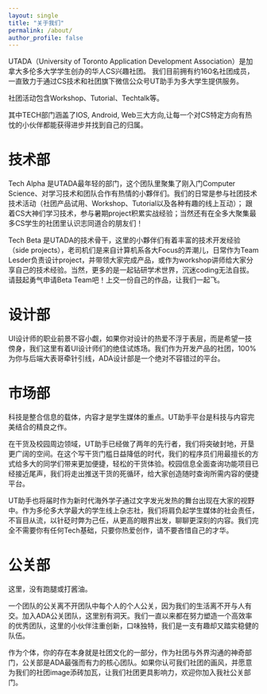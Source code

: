 ```yaml
---
layout: single
title: "关于我们"
permalink: /about/
author_profile: false
---
```


UTADA（University of Toronto Application Development Association）是加拿大多伦多大学学生创办的华人CS兴趣社团。
我们目前拥有约160名社团成员，一直致力于通过CS技术和社团旗下微信公众号UT助手为多大学生提供服务。

社团活动包含Workshop、Tutorial、Techtalk等。

其中TECH部门涵盖了IOS, Android, Web三大方向,让每一个对CS特定方向有热忱的小伙伴都能获得进步并找到自己的归属。

# 技术部

Tech Alpha 是UTADA最年轻的部门，这个团队里聚集了刚入门Computer Science、对学习技术和团队合作有热情的小夥伴们。我们的日常是参与社团技术技术活动（社团产品试用、Workshop、Tutorial以及各种有趣的线上互动）； 跟着CS大神们学习技术，参与暑期project积累实战经验；当然还有在全多大聚集最多CS学生的社团里认识志同道合的朋友们！

Tech Beta 是UTADA的技术骨干，这里的小夥伴们有着丰富的技术开发经验（side projects），老司机们是来自计算机系各大Focus的弄潮儿，日常作为Team Lesder负责设计project，并带领大家完成产品，或作为workshop讲师给大家分享自己的技术经验。当然，更多的是一起钻研学术世界，沉迷coding无法自拔。请鼓起勇气申请Beta Team吧！上交一份自己的作品，让我们一起飞。

# 设计部

UI设计师的职业前景不容小觑，如果你对设计的热爱不浮于表层，而是希望一技傍身，我们这里有着UI设计师们的绝佳试炼场。我们作为开发产品的社团，100%为你与后端大表哥牵针引线，ADA设计部是一个绝对不容错过的平台。

# 市场部

科技是整合信息的载体，内容才是学生媒体的重点。UT助手平台是科技与内容完美结合的精良之作。

在干货及校园周边领域，UT助手已经做了两年的先行者，我们将突破封地，开垦更广阔的空间。在这个写干货门槛日益降低的时代，我们的程序员们用最擅长的方式给多大的同学们带来更加便捷，轻松的干货体验。校园信息全面查询功能项目已经接近尾声，我们将走出推送干货的死循环，给大家创造随时查询所需内容的便捷平台。

UT助手也将届时作为新时代海外学子通过文字发光发热的舞台出现在大家的视野中。作为多伦多大学最大的学生线上杂志社，我们将肩负起学生媒体的社会责任，不盲目从流，以针砭时弊为己任，从更高的眼界出发，聊聊更深刻的内容。我们完全不需要你有任何Tech基础，只要你热爱创作，请不要吝惜自己的才华。

# 公关部

这里，没有跑腿或打酱油。

一个团队的公关离不开团队中每个人的个人公关，因为我们的生活离不开与人有交。加入ADA公关团队，这里别有洞天。我们一直以来都在努力塑造一个高效率的优秀团队，这里的小伙伴注重创新，口味独特，我们是一支有趣却又踏实稳健的队伍。

作为个体，你的存在本身就是社团文化的一部分，作为社团与外界沟通的神奇部门，公关部是ADA最强而有力的核心团队。如果你认可我们社团的画风，并愿意为我们的社团image添砖加瓦，让我们社团更具影响力，欢迎你加入我社公关部门。
